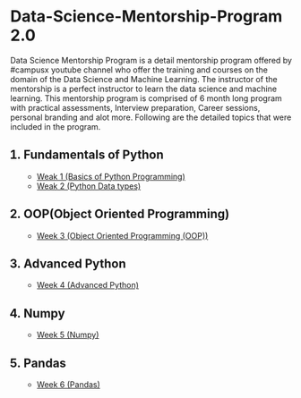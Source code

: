 # Data-Science-Mentorship-Program 2.0
Data Science Mentorship Program is a detail mentorship program offered by #campusx youtube channel who offer the training and courses on the domain of the Data Science and Machine Learning. The instructor of the mentorship is a perfect instructor to learn the data science and machine learning. This mentorship program is comprised of 6 month long program with practical assessments, Interview preparation, Career sessions, personal branding and alot more. Following are the detailed topics that were included in the program.
<ol>
<h2><li>Fundamentals of Python</li></h2>
  <ul>
    <li><a href='https://github.com/talhasiddique7/Data-Science-Mentorship-Program/tree/main/Weak%201%20(Basics%20of%20Python%20Programming)'>Weak 1 (Basics of Python Programming)</a></li>
    <li><a href='https://github.com/talhasiddique7/Data-Science-Mentorship-Program/tree/main/Weak%202%20(Python%20Data%20Types)'>Weak 2 (Python Data types)</a></li>
  </ul>
<h2><li>OOP(Object Oriented Programming)</li></h2>
  <ul>
  <li><a href='https://github.com/talhasiddique7/Data-Science-Mentorship-Program/tree/main/Week%203%20(Object%20Oriented%20Programming)(OOP)'>Week 3 (Object Oriented Programming (OOP))</a></li>
  </ul>
<h2><li>Advanced Python</li></h2>
  <ul>
    <li>
      <a href='https://github.com/talhasiddique7/Data-Science-Mentorship-Program/tree/main/Week%204%20(Advanced%20Python)'>Week 4 (Advanced Python)</a>
    </li>
  </ul>
  <h2><li>Numpy</li></h2>
  <ul>
    <li>
      <a href='https://github.com/talhasiddique7/Data-Science-Mentorship-Program/tree/main/Week%205%20(Numpy)'>Week 5 (Numpy)</a>
    </li>
  </ul>
  <h2><li>Pandas</li></h2>
  <ul>
    <li>
      <a href='https://github.com/talhasiddique7/Data-Science-Mentorship-Program/tree/main/Week%206%20(Pandas)'>Week 6 (Pandas)</a>
    </li>
  </ul>
</0l>
